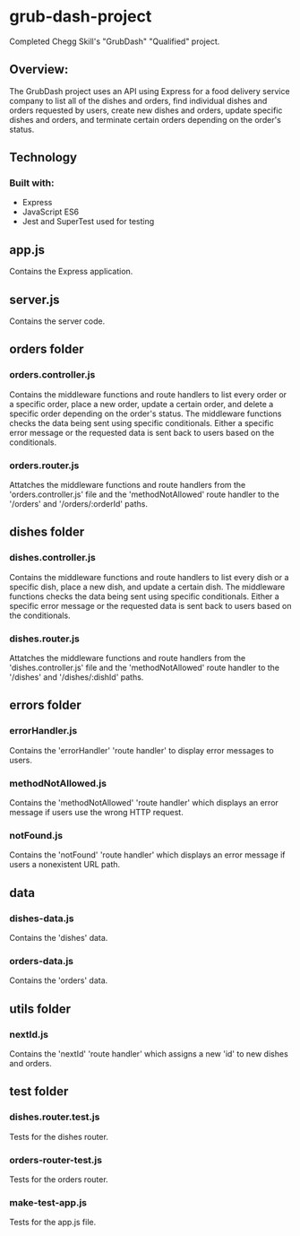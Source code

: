 # grub-dash-project
Completed Chegg Skill's "GrubDash" "Qualified" project.

## Overview:
The GrubDash project uses an API using Express for a food delivery service company to list all of the dishes and orders, find individual dishes and orders requested by users, create new dishes and orders, update specific dishes and orders, and terminate certain orders depending on the order's status.

## Technology

### Built with:
  * Express
  * JavaScript ES6
  * Jest and SuperTest used for testing


## app.js
Contains the Express application.


## server.js
Contains the server code.


## orders folder

### orders.controller.js
Contains the middleware functions and route handlers to list every order or a specific order, place a new order, update a certain order, and delete a specific order depending on the order's status. The middleware functions checks the data being sent using specific conditionals. Either a specific error message or the requested data is sent back to users based on the conditionals.

### orders.router.js
Attatches the middleware functions and route handlers from the 'orders.controller.js' file and the 'methodNotAllowed' route handler to the '/orders' and '/orders/:orderId' paths.


## dishes folder

### dishes.controller.js
Contains the middleware functions and route handlers to list every dish or a specific dish, place a new dish, and update a certain dish. The middleware functions checks the data being sent using specific conditionals. Either a specific error message or the requested data is sent back to users based on the conditionals.

### dishes.router.js
Attatches the middleware functions and route handlers from the 'dishes.controller.js' file and the 'methodNotAllowed' route handler to the '/dishes' and '/dishes/:dishId' paths.


## errors folder

### errorHandler.js
Contains the 'errorHandler' 'route handler' to display error messages to users.

### methodNotAllowed.js
Contains the 'methodNotAllowed' 'route handler' which displays an error message if users use the wrong HTTP request.

### notFound.js
Contains the 'notFound' 'route handler' which displays an error message if users a nonexistent URL path.


## data

### dishes-data.js
Contains the 'dishes' data.

### orders-data.js
Contains the 'orders' data.


## utils folder

### nextId.js 
Contains the 'nextId' 'route handler' which assigns a new 'id' to new dishes and orders.


## test folder

### dishes.router.test.js
Tests for the dishes router.

### orders-router-test.js
Tests for the orders router.

### make-test-app.js
Tests for the app.js file.